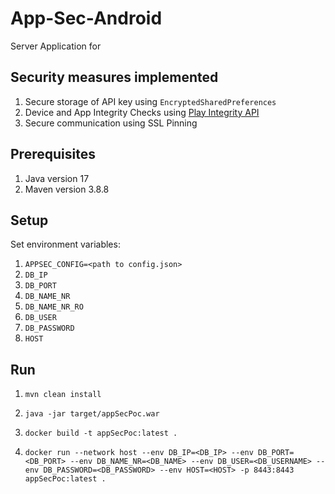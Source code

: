 # App-Sec-Android
Server Application for

## Security measures implemented
1. Secure storage of API key using `EncryptedSharedPreferences`
2. Device and App Integrity Checks using [Play Integrity API](https://developer.android.com/google/play/integrity/overview)
3. Secure communication using SSL Pinning

## Prerequisites
1. Java version 17
2. Maven version 3.8.8

## Setup

Set environment variables:
1. `APPSEC_CONFIG=<path to config.json>`
1. `DB_IP`
1. `DB_PORT`
1. `DB_NAME_NR`
1. `DB_NAME_NR_RO`
1. `DB_USER`
1. `DB_PASSWORD`
1. `HOST`


## Run

1. `mvn clean install`

2. `java -jar target/appSecPoc.war`

3. `docker build -t appSecPoc:latest .`

4. `docker run --network host --env DB_IP=<DB_IP> --env DB_PORT=<DB_PORT> --env DB_NAME_NR=<DB_NAME> --env DB_USER=<DB_USERNAME> --env DB_PASSWORD=<DB_PASSWORD> --env HOST=<HOST> -p 8443:8443 appSecPoc:latest .`

